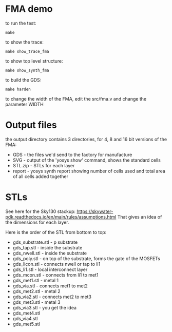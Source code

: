 # FMA demo

to run the test:

    make

to show the trace:

    make show_trace_fma

to show top level structure:

    make show_synth_fma

to build the GDS:

    make harden

to change the width of the FMA, edit the src/fma.v and change the parameter WIDTH

# Output files

the output directory contains 3 directories, for 4, 8 and 16 bit versions of the FMA:

* GDS       - the files we'd send to the factory for manufacture
* SVG       - output of the 'yosys show' command, shows the standard cells
* STL.zip   - STLs for each layer
* report    - yosys synth report showing number of cells used and total area of all cells added together

# STLs

See here for the Sky130 stackup: https://skywater-pdk.readthedocs.io/en/main/rules/assumptions.html
That gives an idea of the dimensions for each layer.

Here is the order of the STL from bottom to top:

* gds_substrate.stl - p substrate
* gds_tap.stl       - inside the substrate
* gds_nwell.stl     - inside the substrate
* gds_poly.stl      - on top of the substrate, forms the gate of the MOSFETs
* gds_licon.stl     - connects nwell or tap to li1
* gds_li1.stl       - local interconnect layer
* gds_mcon.stl      - connects from li1 to met1
* gds_met1.stl      - metal 1
* gds_via.stl       - connects met1 to met2
* gds_met2.stl      - metal 2
* gds_via2.stl      - connects met2 to met3
* gds_met3.stl      - metal 3
* gds_via3.stl      - you get the idea
* gds_met4.stl
* gds_via4.stl
* gds_met5.stl


